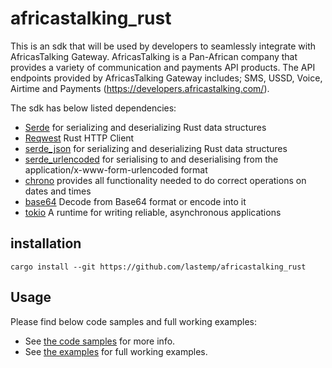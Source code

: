 # africastalking_rust

This is an sdk that will be used by developers to seamlessly integrate with AfricasTalking Gateway.
AfricasTalking is a Pan-African company that provides a variety of communication and payments API products. 
The API endpoints provided by AfricasTalking Gateway includes; SMS, USSD, Voice, Airtime and Payments (https://developers.africastalking.com/). 

The sdk has below listed dependencies:
- [Serde](https://github.com/serde-rs/serde) for serializing and deserializing Rust data structures
- [Reqwest](https://github.com/seanmonstar/reqwest) Rust HTTP Client
- [serde_json](https://github.com/serde-rs/json) for serializing and deserializing Rust data structures
- [serde_urlencoded](https://github.com/nox/serde_urlencoded) for serialising to and deserialising from the application/x-www-form-urlencoded format
- [chrono](https://github.com/chronotope/chrono) provides all functionality needed to do correct operations on dates and times
- [base64](https://github.com/marshallpierce/rust-base64) Decode from Base64 format or encode into it
- [tokio](https://github.com/tokio-rs/tokio) A runtime for writing reliable, asynchronous applications

## installation

```
cargo install --git https://github.com/lastemp/africastalking_rust
```

## Usage

Please find below code samples and full working examples:

   - See [the code samples](./code_samples/) for more info.	
   - See [the examples](./examples/) for full working examples.

